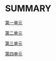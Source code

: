 # SUMMARY

[第一单元](unit1/README.md)

[第二单元](unit2/README.md)

[第三单元](unit3/README.md)

[第四单元](unit4/README.md)